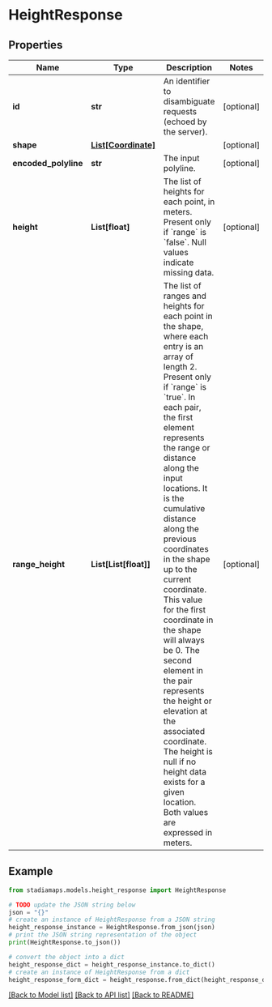 # HeightResponse


## Properties

Name | Type | Description | Notes
------------ | ------------- | ------------- | -------------
**id** | **str** | An identifier to disambiguate requests (echoed by the server). | [optional] 
**shape** | [**List[Coordinate]**](Coordinate.md) |  | [optional] 
**encoded_polyline** | **str** | The input polyline. | [optional] 
**height** | **List[float]** | The list of heights for each point, in meters. Present only if &#x60;range&#x60; is &#x60;false&#x60;. Null values indicate missing data. | [optional] 
**range_height** | **List[List[float]]** | The list of ranges and heights for each point in the shape, where each entry is an array of length 2. Present only if &#x60;range&#x60; is &#x60;true&#x60;. In each pair, the first element represents the range or distance along the input locations. It is the cumulative distance along the previous coordinates in the shape up to the current coordinate. This value for the first coordinate in the shape will always be 0. The second element in the pair represents the height or elevation at the associated coordinate. The height is null if no height data exists for a given location. Both values are expressed in meters. | [optional] 

## Example

```python
from stadiamaps.models.height_response import HeightResponse

# TODO update the JSON string below
json = "{}"
# create an instance of HeightResponse from a JSON string
height_response_instance = HeightResponse.from_json(json)
# print the JSON string representation of the object
print(HeightResponse.to_json())

# convert the object into a dict
height_response_dict = height_response_instance.to_dict()
# create an instance of HeightResponse from a dict
height_response_form_dict = height_response.from_dict(height_response_dict)
```
[[Back to Model list]](../README.md#documentation-for-models) [[Back to API list]](../README.md#documentation-for-api-endpoints) [[Back to README]](../README.md)


